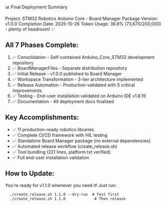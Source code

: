   📊 Final Deployment Summary

  Project: STM32 Robotics Arduino Core - Board Manager Package
  Version: v1.0.0
  Completion Date: 2025-10-26
  Token Usage: 36.8% (73,670/200,000) - plenty of headroom! ✅

  ## All 7 Phases Complete:

  1. ✅ Consolidation - Self-contained Arduino_Core_STM32 development repository
  2. ✅ BoardManagerFiles - Separate distribution repository
  3. ✅ Initial Release - v1.0.0 published to Board Manager
  4. ✅ Workspace Transformation - 3-tier architecture implemented
  5. ✅ Release Automation - Production-validated with 5 critical improvements
  6. ✅ Testing - End-user installation validated on Arduino IDE v1.8.19
  7. ✅ Documentation - All deployment docs finalized

  ## Key Accomplishments:

  - ✅ 11 production-ready robotics libraries
  - ✅ Complete CI/CD framework with HIL testing
  - ✅ Standalone Board Manager package (no external dependencies)
  - ✅ Automated release workflow (create_release.sh)
  - ✅ Tool bundling (221 lines, platform.txt verified)
  - ✅ Full end-user installation validation

  ## How to Update:
  
  You're ready for v1.1.0 whenever you need it! Just run:
```
  ./create_release.sh 1.1.0 --dry-run  # Test first
  ./create_release.sh 1.1.0             # Then release
```